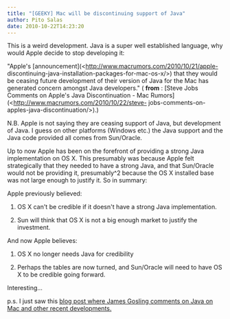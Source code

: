 ```yaml
---
title: "[GEEKY] Mac will be discontinuing support of Java"
author: Pito Salas
date: 2010-10-22T14:23:20
---
```




This is a weird development. Java is a super well established language, why
would Apple decide to stop developing it:

"Apple's [announcement](<http://www.macrumors.com/2010/10/21/apple-
discontinuing-java-installation-packages-for-mac-os-x/>) that they would be
ceasing future development of their version of Java for the Mac has generated
concern amongst Java developers." ( **from** : [Steve Jobs Comments on Apple's
Java Discontinuation - Mac Rumors](<http://www.macrumors.com/2010/10/22/steve-
jobs-comments-on-apples-java-discontinuation/>).)

N.B. Apple is not saying they are ceasing support of Java, but development of
Java. I guess on other platforms (Windows etc.) the Java support and the Java
code provided all comes from Sun/Oracle.

Up to now Apple has been on the forefront of providing a strong Java
implementation on OS X. This presumably was because Apple felt strategically
that they needed to have a strong Java, and that Sun/Oracle would not be
providing it, presumably^2 because the OS X installed base was not large
enough to justify it. So in summary:

Apple previously believed:

  1. OS X can't be credible if it doesn't have a strong Java implementation.

  2. Sun will think that OS X is not a big enough market to justify the investment.

And now Apple believes:

  1. OS X no longer needs Java for credibility

  2. Perhaps the tables are now turned, and Sun/Oracle will need to have OS X to be credible going forward.

Interesting…

p.s. I just saw this [blog post where James Gosling comments on Java on Mac
and other recent
developments.](<http://nighthacks.com/roller/jag/entry/steve_jobs_comments_on_apple>)


